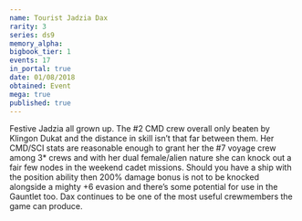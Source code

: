 ```yaml
---
name: Tourist Jadzia Dax
rarity: 3
series: ds9
memory_alpha:
bigbook_tier: 1
events: 17
in_portal: true
date: 01/08/2018
obtained: Event
mega: true
published: true
---
```


Festive Jadzia all grown up. The #2 CMD crew overall only beaten by Klingon Dukat and the distance in skill isn’t that far between them. Her CMD/SCI stats are reasonable enough to grant her the #7 voyage crew among 3* crews and with her dual female/alien nature she can knock out a fair few nodes in the weekend cadet missions. Should you have a ship with the position ability then 200% damage bonus is not to be knocked alongside a mighty +6 evasion and there’s some potential for use in the Gauntlet too. Dax continues to be one of the most useful crewmembers the game can produce.
